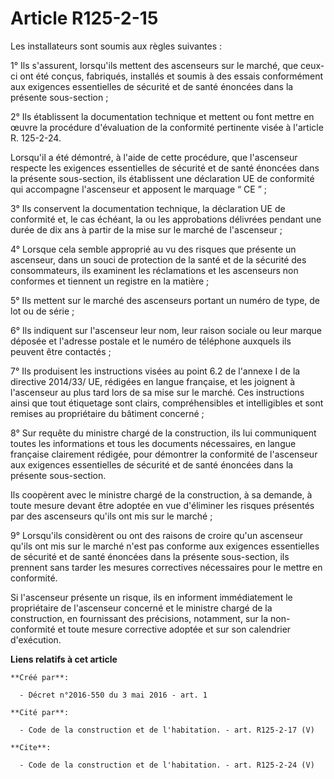 # Article R125-2-15

Les installateurs sont soumis aux règles suivantes : 

1° Ils s'assurent, lorsqu'ils mettent des ascenseurs sur le marché, que ceux-ci ont été conçus, fabriqués, installés et
soumis à des essais conformément aux exigences essentielles de sécurité et de santé énoncées dans la présente sous-section ; 

2° Ils établissent la documentation technique et mettent ou font mettre en œuvre la procédure d'évaluation de la conformité
pertinente visée à l'article R. 125-2-24. 

Lorsqu'il a été démontré, à l'aide de cette procédure, que l'ascenseur respecte les exigences essentielles de sécurité et de
santé énoncées dans la présente sous-section, ils établissent une déclaration UE de conformité qui accompagne l'ascenseur et
apposent le marquage “ CE ” ; 

3° Ils conservent la documentation technique, la déclaration UE de conformité et, le cas échéant, la ou les approbations
délivrées pendant une durée de dix ans à partir de la mise sur le marché de l'ascenseur ; 

4° Lorsque cela semble approprié au vu des risques que présente un ascenseur, dans un souci de protection de la santé et de
la sécurité des consommateurs, ils examinent les réclamations et les ascenseurs non conformes et tiennent un registre en la
matière ; 

5° Ils mettent sur le marché des ascenseurs portant un numéro de type, de lot ou de série ; 

6° Ils indiquent sur l'ascenseur leur nom, leur raison sociale ou leur marque déposée et l'adresse postale et le numéro de
téléphone auxquels ils peuvent être contactés ; 

7° Ils produisent les instructions visées au point 6.2 de l'annexe I de la directive 2014/33/ UE, rédigées en langue
française, et les joignent à l'ascenseur au plus tard lors de sa mise sur le marché. Ces instructions ainsi que tout
étiquetage sont clairs, compréhensibles et intelligibles et sont remises au propriétaire du bâtiment concerné ; 

8° Sur requête du ministre chargé de la construction, ils lui communiquent toutes les informations et tous les documents
nécessaires, en langue française clairement rédigée, pour démontrer la conformité de l'ascenseur aux exigences essentielles
de sécurité et de santé énoncées dans la présente sous-section. 

Ils coopèrent avec le ministre chargé de la construction, à sa demande, à toute mesure devant être adoptée en vue d'éliminer
les risques présentés par des ascenseurs qu'ils ont mis sur le marché ; 

9° Lorsqu'ils considèrent ou ont des raisons de croire qu'un ascenseur qu'ils ont mis sur le marché n'est pas conforme aux
exigences essentielles de sécurité et de santé énoncées dans la présente sous-section, ils prennent sans tarder les mesures
correctives nécessaires pour le mettre en conformité. 

Si l'ascenseur présente un risque, ils en informent immédiatement le propriétaire de l'ascenseur concerné et le ministre
chargé de la construction, en fournissant des précisions, notamment, sur la non-conformité et toute mesure corrective adoptée
et sur son calendrier d'exécution.

**Liens relatifs à cet article**

	**Créé par**:

	  - Décret n°2016-550 du 3 mai 2016 - art. 1

	**Cité par**:

	  - Code de la construction et de l'habitation. - art. R125-2-17 (V)

	**Cite**:

	  - Code de la construction et de l'habitation. - art. R125-2-24 (V)
